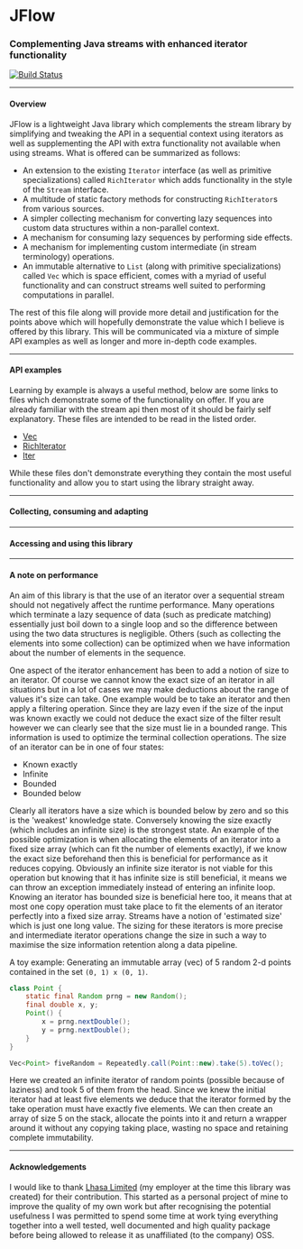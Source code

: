 # JFlow
### Complementing Java streams with enhanced iterator functionality

[![Build Status](https://travis-ci.org/maumay/JFlow.svg?branch=master)](https://travis-ci.org/maumay/JFlow)

---
#### Overview
JFlow is a lightweight Java library which complements the stream library by simplifying and tweaking the API in a sequential context using iterators as well as supplementing the API with extra functionality not available when using streams. What is offered can be summarized as follows:

 - An extension to the existing `Iterator` interface (as well as primitive specializations) called `RichIterator` which adds functionality in the style of the `Stream` interface. 
 - A multitude of static factory methods for constructing `RichIterator`s from various sources.
 - A simpler collecting mechanism for converting lazy sequences into custom data structures within a non-parallel context.
 - A mechanism for consuming lazy sequences by performing side effects.
 - A mechanism for implementing custom intermediate (in stream terminology) operations.
 - An immutable alternative to `List` (along with primitive specializations) called `Vec` which is space efficient, comes with a myriad of useful functionality and can construct streams well suited to performing computations in parallel.

The rest of this file along will provide more detail and justification for the points above which will hopefully demonstrate the value which I believe is offered by this library. This will be communicated via a mixture of simple API examples as well as longer and more in-depth code examples.



---
#### API examples

Learning by example is always a useful method, below are some links to files which demonstrate some of the functionality on offer. If you are already familiar with the stream api then most of it should be fairly self explanatory. These files are intended to be read in the listed order.

 - [Vec](docs/Vec-examples.md)
 - [RichIterator](docs/EnhancedIterator-examples.md)
 - [Iter](docs/Iter-examples.md)

While these files don't demonstrate everything they contain the most useful functionality and allow you to start using the library straight away.

---
#### Collecting, consuming and adapting

---
#### Accessing and using this library



---
#### A note on performance

An aim of this library is that the use of an iterator over a sequential stream should not negatively affect the runtime performance. Many operations which terminate a lazy sequence of data (such as predicate matching) essentially just boil down to a single loop and so the difference between using the two data structures is negligible. Others (such as collecting the elements into some collection) can be optimized when we have information about the number of elements in the sequence.

One aspect of the iterator enhancement has been to add a notion of size to an iterator. Of course we cannot know the exact size of an iterator in all situations but in a lot of cases we may make deductions about the range of values it's size can take. One example would be to take an iterator and then apply a filtering operation. Since they are lazy even if the size of the input was known exactly we could not deduce the exact size of the filter result however we can clearly see that the size must lie in a bounded range. This information is used to optimize the terminal collection operations. The size of an iterator can be in one of four states:
 
 - Known exactly
 - Infinite
 - Bounded
 - Bounded below

Clearly all iterators have a size which is bounded below by zero and so this is the 'weakest' knowledge state. Conversely knowing the size exactly (which includes an infinite size) is the strongest state. An example of the possible optimization is when allocating the elements of an iterator into a fixed size array (which can fit the number of elements exactly), if we know the exact size beforehand then this is beneficial for performance as it reduces copying. Obviously an infinite size iterator is not viable for this operation but knowing that it has infinite size is still beneficial, it means we can throw an exception immediately instead of entering an infinite loop. Knowing an iterator has bounded size is beneficial here too, it means that at most one copy operation must take place to fit the elements of an iterator perfectly into a fixed size array. Streams have a notion of 'estimated size' which is just one long value. The sizing for these iterators is more precise and intermediate iterator operations change the size in such a way to maximise the size information retention along a data pipeline.

A toy example: Generating an immutable array (vec) of 5 random 2-d points contained in the set `(0, 1) x (0, 1)`.
```Java
class Point {
    static final Random prng = new Random();
    final double x, y;
    Point() {
        x = prng.nextDouble();
        y = prng.nextDouble();
    }
}

Vec<Point> fiveRandom = Repeatedly.call(Point::new).take(5).toVec();
```

Here we created an infinite iterator of random points (possible because of laziness) and took 5 of them from the head. Since we knew the initial iterator had at least five elements we deduce that the iterator formed by the take operation must have exactly five elements. We can then create an array of size 5 on the stack, allocate the points into it and return a wrapper around it without any copying taking place, wasting no space and retaining complete immutability.


---
#### Acknowledgements

I would like to thank [Lhasa Limited](https://www.lhasalimited.org/) (my employer at the time this library was created) for their contribution. This started as a personal project of mine to improve the quality of my own work but after recognising the potential usefulness I was permitted to spend some time at work tying everything together into a well tested, well documented and high quality package before being allowed to release it as unaffiliated (to the company) OSS.